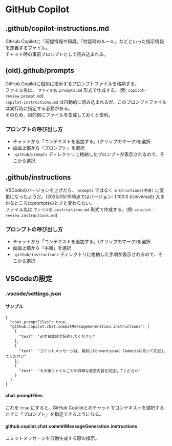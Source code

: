# GitHub Copilot
## .github/copilot-instructions.md
GitHub Copilotに「前提情報や知識」「対話時のルール」などといった指示情報を定義するファイル。  
チャット時の事前プロンプトとして読み込まれる。  

## (old).github/prompts
GitHub Copilotに個別に指示するプロンプトファイルを格納する。  
ファイル名は、 `ファイル名.prompts.md` 形式で作成する。(例: `copilot-review.prompt.md`)  
`copilot-instructions.md` は自動的に読み込まれるが、このプロンプトファイルは実行時に指定する必要がある。  
そのため、目的別にファイルを生成しておくと便利。  

### プロンプトの呼び出し方
- チャットから「コンテキストを追加する」(クリップのマーク)を選択
- 画面上部から「プロンプト」を選択
- `.github/prompts` ディレクトリに格納したプロンプトが表示されるので、そこから選択

## .github/instructions
VSCodeのバージョンを上げたら、 `prompts` ではなく `instructions(手順)` に変更になったようだ。(2025/05/10時点ではバージョン: 1.100.0 (Universal))
大まかなところはpromptsのときと変わらない。  
ファイル名は `ファイル名.instructions.md` 形式で作成する。(例: `copilot-review.instructions.md`)  

### プロンプトの呼び出し方
- チャットから「コンテキストを追加する」(クリップのマーク)を選択
- 画面上部から「手順」を選択
- `.github/instructions` ディレクトリに格納した手順が表示されるので、そこから選択

## VSCodeの設定
### .vscode/settings.json
#### サンプル

```json:
{
  "chat.promptFiles": true,
  "github.copilot.chat.commitMessageGeneration.instructions": [
    {
      "text": "必ず日本語で記述してください"
    },
    {
      "text": "コミットメッセージは、最初にConventional Commitsに則って記述してください"
    },
    {
      "text": "その後ファイルごとの詳細な変更内容を記述してください"
    }
  ]
}
```

#### chat.promptFiles
これを `true` にすると、GitHub Copilotとのチャットでコンテキストを選択するときに「プロンプト」を指定できるようになる。  

#### github.copilot.chat.commitMessageGeneration.instructions
コミットメッセージを自動生成する際の指示。  

